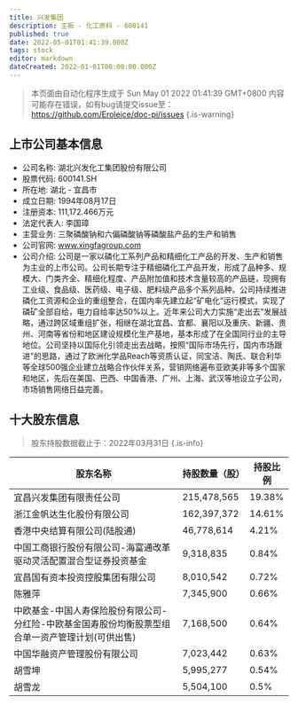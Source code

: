 ```yaml
---
title: 兴发集团
description: 主板 - 化工原料 - 600141
published: true
date: 2022-05-01T01:41:39.000Z
tags: stock
editor: markdown
dateCreated: 2022-01-01T00:00:00.000Z
---
```


> 本页面由自动化程序生成于 Sun May 01 2022 01:41:39 GMT+0800
> 内容可能存在错误，如有bug请提交issue至：https://github.com/Eroleice/doc-pi/issues
{.is-warning}

## 上市公司基本信息
- 公司名称: 湖北兴发化工集团股份有限公司
- 股票代码: 600141.SH
- 所在地: 湖北 - 宜昌市
- 成立日期: 1994年08月17日
- 注册资本: 111,172.466万元
- 法定代表人: 李国璋
- 主营业务: 三聚磷酸钠和六偏磷酸钠等磷酸盐产品的生产和销售
- 公司官网: www.xingfagroup.com
- 公司介绍: 公司是一家以磷化工系列产品和精细化工产品的开发、生产和销售为主业的上市公司。公司长期专注于精细磷化工产品开发，形成了品种多、规模大、门类齐全、精细化程度、产品附加值和技术含量较高的产品链，现拥有工业级、食品级、医药级、电子级、肥料级产品多个系列品种。公司持续推进磷化工资源和企业的重组整合，在国内率先建立起“矿电化”运行模式，实现了磷矿全部自给，电力自给率达50%以上。近年来公司大力实施“走出去”发展战略，通过跨区域重组扩张，相继在湖北宜昌、宜都、襄阳以及重庆、新疆、贵州、河南等省份和地区建设规模化生产基地，基本形成了在全国同行业的主导地位。公司坚持以国际化引领走出去战略，按照“国际市场先行，国内市场跟进”的思路，通过了欧洲化学品Reach等资质认证，同宝洁、陶氏、联合利华等全球500强企业建立战略合作伙伴关系，营销网络遍布亚欧美非等多个国家和地区，先后在美国、巴西、中国香港、广州、上海、武汉等地设立子公司，市场销售网络日益完善。


## 十大股东信息
> 股东持股数据截止于：2022年03月31日
{.is-info}

| 股东名称 | 持股数量（股） | 持股比例 |
| --- | --- | --- |
| 宜昌兴发集团有限责任公司 | 215,478,565 | 19.38% |
| 浙江金帆达生化股份有限公司 | 162,397,372 | 14.61% |
| 香港中央结算有限公司(陆股通) | 46,778,614 | 4.21% |
| 中国工商银行股份有限公司-海富通改革驱动灵活配置混合型证券投资基金 | 9,318,835 | 0.84% |
| 宜昌国有资本投资控股集团有限公司 | 8,010,542 | 0.72% |
| 陈雅萍 | 7,345,900 | 0.66% |
| 中欧基金-中国人寿保险股份有限公司-分红险-中欧基金国寿股份均衡股票型组合单一资产管理计划(可供出售) | 7,168,500 | 0.64% |
| 中国华融资产管理股份有限公司 | 7,023,442 | 0.63% |
| 胡雪坤 | 5,995,277 | 0.54% |
| 胡雪龙 | 5,504,100 | 0.5% |




